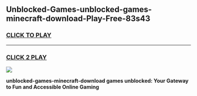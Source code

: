 
## Unblocked-Games-unblocked-games-minecraft-download-Play-Free-83s43
<h3>
<a href="https://premium76.site?title=unblocked-games-minecraft-download&ref=15A">CLICK TO PLAY</a></h3>
<hr>

<h3>
<a href="https://premium76.site?title=unblocked-games-minecraft-download&ref=15A">CLICK 2 PLAY</a>
  
</h3>

<a href="https://premium76.site?title=unblocked-games-minecraft-download&ref=15A"><img src="https://clearcache.store/games.png"></a>


**unblocked-games-minecraft-download games unblocked: Your Gateway to Fun and Accessible Online Gaming**
